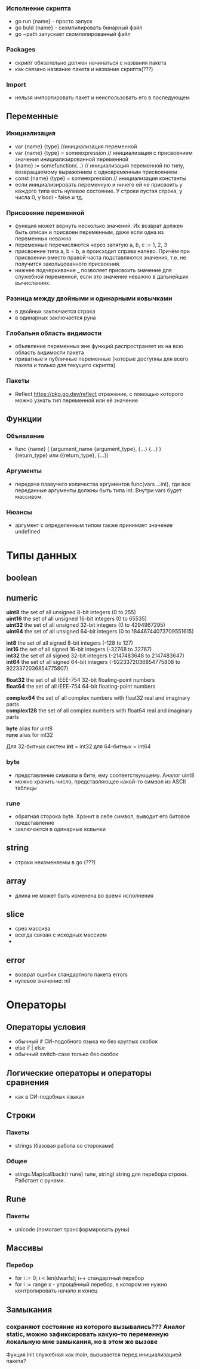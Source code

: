 ### Исполнение скрипта
- go run {name} - просто запуск
- go buld {name} - скомпилировать бинарный файл
- go ~path запускает скомпилированный файл

### Packages
- скрипт обязательно должен начинаться с названия пакета
- как связано название пакета и название скрипта(???)

### Import
- нельзя импортировать пакет и неиспользовать его в последующем

## Переменные
### Инициализация
- var {name} {type} //инициализация переменной 
- var {name} {type} = someexpression // инициализация с присвоением значения инициализированной переменной
- {name} := somefunction(...) // инициализация переменной по типу, возвращаемому выражением с одновременным присвоением
- const {name} {type} = someexpression // инициализация константы
- если инициализировать переменную и ничего ей не присвоить у каждого типа есть нулевое состояние. У строки пустая строка, у числа 0, у bool - false и тд.

### Присвоение переменной
- функция может вернуть несколько значений. Их возврат должен быть описан и присвоен переменным, даже если одна из переменных неважна
- переменные перечисляются через запятую a, b, c := 1, 2, 3
- присвоение типа a, b = b, a происходит справа налево. Причём при присвоении вместо правой часта подставляются значения, т.е. не получится закольцованного присвоения.
- нижнее подчеркивание _ позволяет присвоить значение для служебной переменной, если это значение неважно в дальнейших вычислениях. 

### Разница между двойными и одинарными ковычками
- в двойных заключается строка
- в одинарных заключается руна

### Глобальня область видимости
- объявление переменных вне функций распространяет их на всю область видимости пакета
- приватные и публичные переменные (которые доступны для всего пакета и только для текущего скрипта)

### Пакеты
- Reflect https://pkg.go.dev/reflect отражение, с помощью которого можно узнать тип переменной или её значение

## Функции
### Объявление 
- func {name} ( {argument_name {argument_type}, {...} {...} ) {return_type} или ({return_type}, {...})

### Аргументы 
- передача плавучего количества аргументов func(vars ...int), где все переданные аргументы должны быть типа int. Внутри vars будет массивом.

### Нюансы
- аргумент с определенным типом также принимает значение undefined

# Типы данных
## boolean
## numeric

**uint8**       the set of all unsigned  8-bit integers (0 to 255) <br>
**uint16**      the set of all unsigned 16-bit integers (0 to 65535) <br>
**uint32**      the set of all unsigned 32-bit integers (0 to 4294967295) <br>
**uint64**      the set of all unsigned 64-bit integers (0 to 18446744073709551615) <br>

**int8**        the set of all signed  8-bit integers (-128 to 127) <br>
**int16**       the set of all signed 16-bit integers (-32768 to 32767) <br>
**int32**       the set of all signed 32-bit integers (-2147483648 to 2147483647) <br>
**int64**       the set of all signed 64-bit integers (-9223372036854775808 to 9223372036854775807) <br>

**float32**     the set of all IEEE-754 32-bit floating-point numbers <br>
**float64**     the set of all IEEE-754 64-bit floating-point numbers <br>

**complex64**   the set of all complex numbers with float32 real and imaginary parts <br>
**complex128**  the set of all complex numbers with float64 real and imaginary parts <br>

**byte**        alias for uint8 <br>
**rune**        alias for int32 <br>

Для 32-битных систем **int** = int32 для 64-битных = int64

### byte
- представление символа в бите, ему соответствующему. Аналог uint8
- можно хранить число, представляющее какой-то символ из ASCII таблицы

### rune
- обратная сторока byte. Хранит в себе символ, выводит его битовое представление
- заключается в одинарные ковычки


## string
- строки неизменяемы в go (???)

## array
- длина не может быть изменена во время исполнения

## slice
- срез массива
- всегда связан с исходных массиом
- 

## error
- возврат ошибки стандартного пакета errors
- нулевое значение: nil

# Операторы
## Операторы условия
- обычный if СИ-подобного языка но без круглых скобок
- else if | else 
- обычный switch-case только без скобок

## Логические операторы и операторы сравнения
- как в СИ-подобных языках

## Строки
### Пакеты
- strings (базовая работа со стороками)

### Общее
- stings.Map(callback(r rune) rune, string) string для перебора строки. Работает с рунами.

## Rune
### Пакеты
- unicode (помогает трансформировать руны)

## Массивы
### Перебор
- for i := 0; i < len(dwarfs); i++ стандартный перебор
- for i := range x - упрощённый перебор, в котором не нужно контролировать начало и конец

## Замыкания
### сохраняют состояние из которого вызывались??? Аналог static, можно зафиксировать какую-то переменную локальную мне замыкания, но в этом же вызове 




Фукция init служебная как main, вызывается перед инициализацией пакета? 
